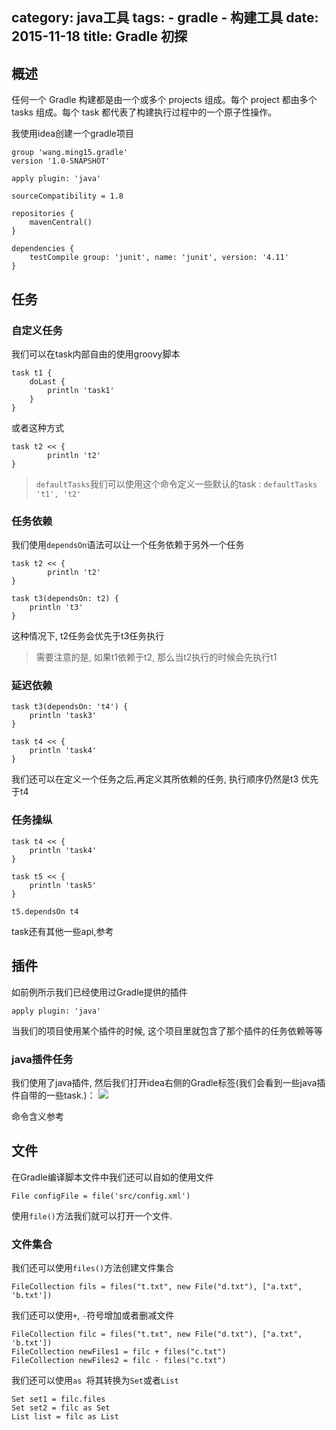 category: java工具
tags: 
	- gradle
	- 构建工具
date: 2015-11-18
title: Gradle 初探
---
## 概述
任何一个 Gradle 构建都是由一个或多个 projects 组成。每个 project 都由多个 tasks 组成。每个 task 都代表了构建执行过程中的一个原子性操作。

我使用idea创建一个gradle项目
```
group 'wang.ming15.gradle'
version '1.0-SNAPSHOT'

apply plugin: 'java'

sourceCompatibility = 1.8

repositories {
    mavenCentral()
}

dependencies {
    testCompile group: 'junit', name: 'junit', version: '4.11'
}

```


## 任务

### 自定义任务
我们可以在task内部自由的使用groovy脚本
```
task t1 {
    doLast {
        println 'task1'
    }
}
```
或者这种方式
```
task t2 << {
        println 't2'
}
```

> `defaultTasks`我们可以使用这个命令定义一些默认的task : `defaultTasks 't1', 't2'`

### 任务依赖
我们使用`dependsOn`语法可以让一个任务依赖于另外一个任务
```
task t2 << {
        println 't2'
}

task t3(dependsOn: t2) {
    println 't3'
}
```
这种情况下, t2任务会优先于t3任务执行

> 需要注意的是, 如果t1依赖于t2, 那么当t2执行的时候会先执行t1

### 延迟依赖
```
task t3(dependsOn: 't4') {
    println 'task3'
}

task t4 << {
    println 'task4'
}
```
我们还可以在定义一个任务之后,再定义其所依赖的任务, 执行顺序仍然是t3 优先于t4


### 任务操纵

```
task t4 << {
    println 'task4'
}

task t5 << {
    println 'task5'
}

t5.dependsOn t4
```
task还有其他一些api,参考[](https://docs.gradle.org/current/javadoc/org/gradle/api/Task.html)

## 插件
如前例所示我们已经使用过Gradle提供的插件
```
apply plugin: 'java'  
```
当我们的项目使用某个插件的时候, 这个项目里就包含了那个插件的任务依赖等等

### java插件任务
我们使用了java插件, 然后我们打开idea右侧的Gradle标签(我们会看到一些java插件自带的一些task.)：
![](https://raw.githubusercontent.com/ming15/blog-website/images/gradle/gradle_ui.jpg)

命令含义参考[](http://wiki.jikexueyuan.com/project/gradle/java-package.html)

## 文件
在Gradle编译脚本文件中我们还可以自如的使用文件
```
File configFile = file('src/config.xml')
```
使用`file()`方法我们就可以打开一个文件.

### 文件集合
我们还可以使用`files()`方法创建文件集合
```
FileCollection fils = files("t.txt", new File("d.txt"), ["a.txt", 'b.txt'])
```
我们还可以使用`+`, `-`符号增加或者删减文件
```
FileCollection filc = files("t.txt", new File("d.txt"), ["a.txt", 'b.txt'])
FileCollection newFiles1 = filc + files("c.txt")
FileCollection newFiles2 = filc - files("c.txt")
```
我们还可以使用`as `将其转换为`Set`或者`List`
```
Set set1 = filc.files
Set set2 = filc as Set
List list = filc as List
```